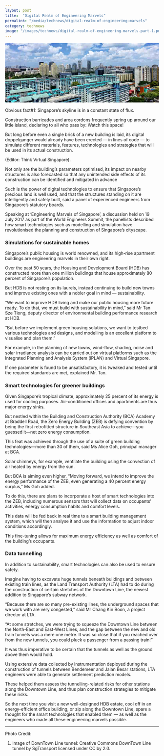 ```yaml
---
layout: post
title:  "Digital Realm of Engineering Marvels"
permalink: "/media/technews/digital-realm-of-engineering-marvels"
category: technews
image: "/images/technews/digital-realm-of-engineering-marvels-part-1.png"
---
```


![Digital Realm of Engineering Marvels](/images/technews/digital-realm-of-engineering-marvels-part-1.png)

Obvious fact#1: Singapore’s skyline is in a constant state of flux.

Construction barricades and area cordons frequently spring up around our little island, declaring to all who pass by: Watch this space!

But long before even a single brick of a new building is laid, its digital doppelganger would already have been erected — in lines of code — to simulate different materials, features, technologies and strategies that will be used in its actual construction.

(Editor: Think Virtual Singapore).

Not only are the building’s parameters optimised, its impact on nearby structures is also forecasted so that any unintended side effects of its construction can be identified and mitigated in advance

Such is the power of digital technologies to ensure that Singapore’s precious land is well used, and that the structures standing on it are intelligently and safely built, said a panel of experienced engineers from Singapore’s statutory boards.

Speaking at ‘Engineering Marvels of Singapore’, a discussion held on 19 July 2017 as part of the World Engineers Summit, the panellists described how smart technologies such as modelling and simulation have revolutionised the planning and construction of Singapore’s cityscape.

### **Simulations for sustainable homes**
Singapore’s public housing is world renowned, and its high-rise apartment buildings are engineering marvels in their own right.

Over the past 50 years, the Housing and Development Board (HDB) has constructed more than one million buildings that house approximately 80 percent of Singapore’s population.

But HDB is not resting on its laurels, instead continuing to build new towns and improve existing ones with a nobler goal in mind — sustainability.

“We want to improve HDB living and make our public housing more future ready. To do that, we must build with sustainability in mind,” said Mr Tan Sze Tiong, deputy director of environmental building performance research at HDB.

“But before we implement green housing solutions, we want to testbed various technologies and designs, and modelling is an excellent platform to visualise and plan them.”

For example, in the planning of new towns, wind-flow, shading, noise and solar irradiance analysis can be carried out on virtual platforms such as the Integrated Planning and Analysis System (iPLAN) and Virtual Singapore.

If one parameter is found to be unsatisfactory, it is tweaked and tested until the required standards are met, explained Mr. Tan.

### **Smart technologies for greener buildings**
Given Singapore’s tropical climate, approximately 25 percent of its energy is used for cooling purposes. Air-conditioned offices and apartments are thus major energy sinks.

But nestled within the Building and Construction Authority (BCA) Academy at Braddell Road, the Zero Energy Building (ZEB) is defying convention by being the first retrofitted structure in Southeast Asia to achieve—you guessed it—net zero energy consumption.

This feat was achieved through the use of a suite of green building technologies—more than 30 of them, said Ms Alice Goh, principal manager at BCA.

Solar chimneys, for example, ventilate the building using the convection of air heated by energy from the sun.

But BCA is aiming even higher. “Moving forward, we intend to improve the energy performance of the ZEB, even generating a 40 percent energy surplus,” Ms Goh added.

To do this, there are plans to incorporate a host of smart technologies into the ZEB, including numerous sensors that will collect data on occupants’ activities, energy consumption habits and comfort levels.

This data will be fed back in real time to a smart building management system, which will then analyse it and use the information to adjust indoor conditions accordingly.

This fine-tuning allows for maximum energy efficiency as well as comfort of the building’s occupants.

### **Data tunnelling**
In addition to sustainability, smart technologies can also be used to ensure safety.

Imagine having to excavate huge tunnels beneath buildings and between existing train lines, as the Land Transport Authority (LTA) had to do during the construction of certain stretches of the Downtown Line, the newest addition to Singapore’s subway network.

“Because there are so many pre-existing lines, the underground spaces that we work with are very congested,” said Mr Chang Kin Boon, a project director at LTA.

“At some stretches, we were trying to squeeze the Downtown Line between the North-East and East-West Lines, and the gap between the new and old train tunnels was a mere one metre. It was so close that if you reached over from the new tunnels, you could pluck a passenger from a passing train!”

It was thus imperative to be certain that the tunnels as well as the ground above them would hold.

Using extensive data collected by instrumentation deployed during the construction of tunnels between Bendemeer and Jalan Besar stations, LTA engineers were able to generate settlement prediction models.

These helped them assess the tunnelling-related risks for other stations along the Downtown Line, and thus plan construction strategies to mitigate these risks.

So the next time you visit a new well-designed HDB estate, cool off in an energy-efficient office building, or zip along the Downtown Line, spare a thought for the smart technologies that enabled them — as well as the engineers who made all these engineering marvels possible. 

---

Photo Credit:
1. Image of DownTown Line tunnel: Creative Commons DownTown Line tunnel by SgTransport licensed under CC by 2.0.



